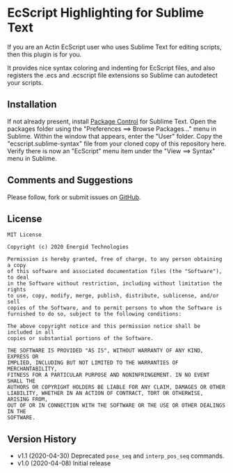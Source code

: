 EcScript Highlighting for Sublime Text
======================================

If you are an Actin EcScript user who uses Sublime Text for editing scripts, 
then this plugin is for you.

It provides nice syntax coloring and indenting for EcScript files, and also
registers the .ecs and .ecscript file extensions so Sublime can autodetect
your scripts.

Installation
------------

If not already present, install [Package Control](https://packagecontrol.io/installation)
for Sublime Text. Open the packages folder using the "Preferences ==> Browse Packages..."
menu in Sublime. Within the window that appears, enter the "User" folder. Copy the
"ecscript.sublime-syntax" file from your cloned copy of this repository here.
Verify there is now an "EcScript" menu item under the "View ==> Syntax" menu in Sublime.

Comments and Suggestions
------------------------

Please follow, fork or submit issues on [GitHub][1].

License
-------

    MIT License

    Copyright (c) 2020 Energid Technologies

    Permission is hereby granted, free of charge, to any person obtaining a copy
    of this software and associated documentation files (the "Software"), to deal
    in the Software without restriction, including without limitation the rights
    to use, copy, modify, merge, publish, distribute, sublicense, and/or sell
    copies of the Software, and to permit persons to whom the Software is
    furnished to do so, subject to the following conditions:

    The above copyright notice and this permission notice shall be included in all
    copies or substantial portions of the Software.

    THE SOFTWARE IS PROVIDED "AS IS", WITHOUT WARRANTY OF ANY KIND, EXPRESS OR
    IMPLIED, INCLUDING BUT NOT LIMITED TO THE WARRANTIES OF MERCHANTABILITY,
    FITNESS FOR A PARTICULAR PURPOSE AND NONINFRINGEMENT. IN NO EVENT SHALL THE
    AUTHORS OR COPYRIGHT HOLDERS BE LIABLE FOR ANY CLAIM, DAMAGES OR OTHER
    LIABILITY, WHETHER IN AN ACTION OF CONTRACT, TORT OR OTHERWISE, ARISING FROM,
    OUT OF OR IN CONNECTION WITH THE SOFTWARE OR THE USE OR OTHER DEALINGS IN THE
    SOFTWARE.

Version History
---------------

* v1.1 (2020-04-30) Deprecated `pose_seq` and `interp_pos_seq` commands.
* v1.0 (2020-04-08) Initial release

[1]: https://github.com/Energid/subl-ecscript
